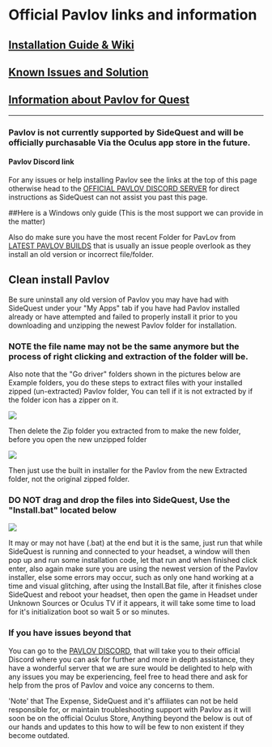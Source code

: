 # Official Pavlov links and information

## [Installation Guide & Wiki](http://wiki.pavlov-vr.com/index.php?title=Quest)

## [Known Issues and Solution](http://wiki.pavlov-vr.com/index.php?title=Quest_FAQ#Known_bugs_and_solutions)

## [Information about Pavlov for Quest](http://wiki.pavlov-vr.com/index.php?title=Quest_FAQ)

----

### Pavlov is not currently supported by SideQuest and will be officially purchasable Via the Oculus app store in the future.

#### Pavlov Discord link
For any issues or help installing Pavlov see the links at the top of this page otherwise head to the  [OFFICIAL PAVLOV DISCORD SERVER](https://discord.gg/wE5ZqBB) for direct instructions as SideQuest can not assist you past this page. 

##Here is a Windows only guide (This is the most support we can provide in the matter)


Also do make sure you have the most recent Folder for PavLov from [LATEST PAVLOV BUILDS](https://discord.gg/wE5ZqBB)
that is usually an issue people overlook as they install an old version or incorrect file/folder.

## Clean install Pavlov
Be sure uninstall any old version of Pavlov you may have had with SideQuest under your "My Apps" tab if you have had Pavlov installed already or have attempted and failed to properly install it prior to you downloading and unzipping the newest Pavlov folder for installation.

### NOTE the file name may not be the same anymore but the process of right clicking and extraction of the folder will be.

Also note that the "Go driver" folders shown in the pictures below are Example folders, you do these steps to extract files with your installed zipped (un-extracted) Pavlov folder, You can tell if it is not extracted by if the folder icon has a zipper on it.


![](https://cdn.discordapp.com/attachments/608376262347587595/608756299177656320/extract_drivers.png)



Then delete the Zip folder you extracted from to make the new folder, before you open the new unzipped folder

![](https://cdn.discordapp.com/attachments/608376262347587595/608755536984277002/Screenshot_1106.png)



Then just use the built in installer for the Pavlov from the new Extracted folder, not the original zipped folder.                                              

### DO NOT drag and drop the files into SideQuest, Use the "Install.bat" located below

![](https://cdn.discordapp.com/attachments/608376262347587595/608568197679153152/Pavlov_install_BAT.png)

It may or may not have (.bat) at the end but it is the same, just run that while SideQuest  is running and connected to your headset, a window will then pop up and run some installation code, let that run and when finished click enter, also again make sure you are using the newest version of the Pavlov installer, else some errors may occur, such as only one hand working at a time and visual glitching, after using the Install.Bat file, after it finishes close SideQuest and reboot your headset, then open the game in Headset under Unknown Sources or Oculus TV if it appears, it will take some time to load for it's initialization boot so wait 5 or so minutes.


### If you have issues beyond that

You can go to the [PAVLOV DISCORD](https://discord.gg/wE5ZqBB), that will take you to their official Discord where you can ask for further and more in depth assistance, they have a wonderful server that we are sure would be delighted to help with any issues you may be experiencing, feel free to head there and ask for help from the pros of Pavlov and voice any concerns to them.

'Note' that The Expense, SideQuest and it's affiliates can not be held responsible for, or maintain troubleshooting support with Pavlov as it will soon be on the official Oculus Store, Anything beyond the below is out of our hands and updates to this how to will be few to non existent if they become outdated.

